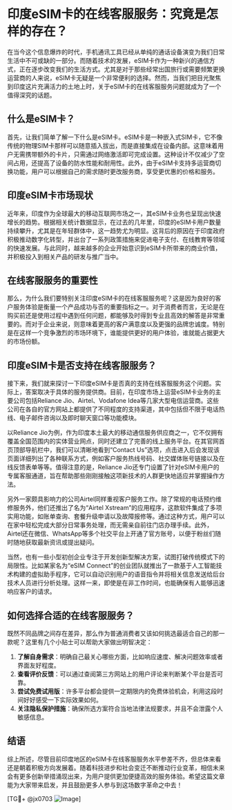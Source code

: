 # 印度eSIM卡的在线客服服务：究竟是怎样的存在？

在当今这个信息爆炸的时代，手机通讯工具已经从单纯的通话设备演变为我们日常生活中不可或缺的一部分。而随着技术的发展，eSIM卡作为一种新兴的通信方式，正在逐步改变我们的生活方式。尤其是对于那些经常出国旅行或需要频繁更换运营商的人来说，eSIM卡无疑是一个非常便利的选择。然而，当我们把目光聚焦到印度这片充满活力的土地上时，关于eSIM卡的在线客服服务问题就成为了一个值得深究的话题。

## 什么是eSIM卡？

首先，让我们简单了解一下什么是eSIM卡。eSIM卡是一种嵌入式SIM卡，它不像传统的物理SIM卡那样可以随意插入拔出，而是直接集成在设备内部。这意味着用户无需携带额外的卡片，只需通过网络激活即可完成设置。这种设计不仅减少了空间占用，还提高了设备的防水性能和耐用性。此外，由于eSIM卡支持多运营商切换功能，用户可以根据自己的需求随时更改服务商，享受更优惠的价格和服务。

## 印度eSIM卡市场现状

近年来，印度作为全球最大的移动互联网市场之一，其eSIM卡业务也呈现出快速增长的趋势。根据相关统计数据显示，在过去的几年里，印度的eSIM卡用户数量持续攀升，尤其是在年轻群体中，这一趋势尤为明显。这背后的原因在于印度政府积极推动数字化转型，并出台了一系列政策措施来促进电子支付、在线教育等领域的快速发展。与此同时，越来越多的企业开始意识到eSIM卡所带来的商业价值，并积极投入到相关产品的研发与推广当中。

## 在线客服服务的重要性

那么，为什么我们要特别关注印度eSIM卡的在线客服服务呢？这是因为良好的客户服务体验是衡量一个产品成功与否的重要指标之一。对于消费者而言，无论是在购买前还是使用过程中遇到任何问题，都能够及时得到专业且高效的解答是非常重要的。而对于企业来说，则意味着更高的客户满意度以及更强的品牌忠诚度。特别是在这样一个竞争激烈的市场环境下，谁能提供更好的用户体验，谁就能占据更大的市场份额。

## 印度eSIM卡是否支持在线客服服务？

接下来，我们就来探讨一下印度eSIM卡是否真的支持在线客服服务这个问题。实际上，答案取决于具体的服务提供商。目前，在印度市场上运营eSIM卡业务的主要公司包括Reliance Jio、Airtel、Vodafone Idea等几家大型电信运营商。这些公司在各自的官方网站上都提供了不同程度的支持渠道，其中包括但不限于电话热线、电子邮件咨询以及即时聊天窗口等功能模块。

以Reliance Jio为例，作为印度本土最大的移动通信服务供应商之一，它不仅拥有覆盖全国范围内的实体营业网点，同时还建立了完善的线上服务平台。在其官网首页顶部导航栏中，我们可以清晰地看到“Contact Us”选项，点击进入后会发现该页面详细列出了各种联系方式，例如客户服务热线号码、社交媒体账号链接以及在线反馈表单等等。值得注意的是，Reliance Jio还专门设置了针对eSIM卡用户的专属客服通道，旨在帮助那些刚刚接触这项新技术的人群更快地适应并掌握操作方法。

另外一家颇具影响力的公司Airtel同样重视客户服务工作。除了常规的电话预约维修服务外，他们还推出了名为“Airtel Xstream”的应用程序，这款软件集成了多项实用功能，如账单查询、套餐升级申请以及故障报修等。通过这种方式，用户可以在家中轻松完成大部分日常事务处理，而无需亲自前往门店办理手续。此外，Airtel还在微信、WhatsApp等多个社交平台上开通了官方账号，以便于粉丝们随时随地获取最新资讯或提出疑问。

当然，也有一些小型初创企业专注于开发创新型解决方案，试图打破传统模式下的局限性。比如某家名为“eSIM Connect”的创业团队就推出了一款基于人工智能技术构建的虚拟助手程序，它可以自动识别用户的语音指令并将相关信息发送给后台技术人员进行分析处理。这样一来，即使是在非工作时间，也能确保有人能够迅速响应客户的请求。

## 如何选择合适的在线客服服务？

既然不同品牌之间存在差异，那么作为普通消费者又该如何挑选最适合自己的那一款呢？这里有几个小贴士可以帮助大家做出明智决定：

1. **了解自身需求**：明确自己最关心哪些方面，比如响应速度、解决问题效率或者界面友好程度。
2. **查看评价反馈**：可以通过查阅第三方网站上的用户评论来判断某个平台是否可靠。
3. **尝试免费试用版**：许多平台都会提供一定期限内的免费体验机会，利用这段时间好好感受一下实际效果如何。
4. **关注隐私保护措施**：确保所选方案符合当地法律法规要求，并且不会泄露个人敏感信息。

## 结语

综上所述，尽管目前印度地区的eSIM卡在线客服服务水平参差不齐，但总体来看还是朝着积极方向发展着。随着科技进步和社会变迁不断推动行业变革，相信未来会有更多创新举措涌现出来，为用户提供更加便捷高效的服务体验。希望这篇文章能为大家带来启发，并且鼓励更多人参与到这场数字革命之中去！

[TG💪+ @jx0703 ![Image](https://github.com/user-attachments/assets/dbca1d08-cadb-493c-b0ec-ad6f7a83f270)]